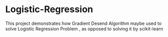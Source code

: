 # Logistic-Regression
This project demonstrates how Gradient Desend Algorithm maybe used to solve Logistic Regression Problem , as opposed to solving it by scikit-learn
